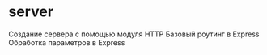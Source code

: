 # server
Создание сервера с помощью модуля HTTP
Базовый роутинг в Express
Обработка параметров в Express
